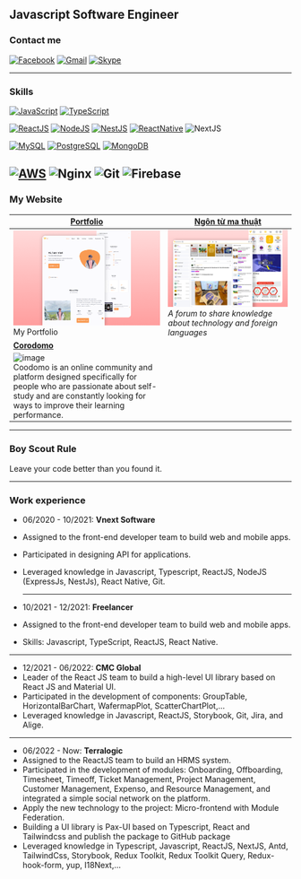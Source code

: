 
## Javascript Software Engineer

### Contact me
                  
[![Facebook](https://img.shields.io/badge/facebook-%231877F2.svg?&style=for-the-badge&logo=facebook&logoColor=white)](https://www.facebook.com/tranquocviet226)
[![Gmail](https://img.shields.io/badge/gmail-red?&style=for-the-badge&logo=gmail&logoColor=white)](https://mail.google.com/mail/u/0/?fs=1&to=tranquocviet226@gmail.com&su=SUBJECT&body=BODY&tf=cm)
[![Skype](https://img.shields.io/badge/Skype-%2300AFF0.svg?style=for-the-badge&logo=Skype&logoColor=white)](https://join.skype.com/invite/Ya469b3cgEbJ)

 ---
 
### Skills

[![JavaScript](https://img.shields.io/badge/javascript-%23323330.svg?style=for-the-badge&logo=javascript&logoColor=%23F7DF1E)]()
[![TypeScript](https://img.shields.io/badge/typeScript-%231DA1F2.svg?&style=for-the-badge&logo=typescript&logoColor=white)]()

[![ReactJS](https://img.shields.io/badge/reactjs-%233498DB.svg?&style=for-the-badge&logo=react&logoColor=white)]()
[![NodeJS](https://img.shields.io/badge/node.js-%2343853D.svg?style=for-the-badge&logo=node-dot-js&logoColor=white)]()
[![NestJS](https://img.shields.io/badge/nestjs-%23E0234E.svg?style=for-the-badge&logo=nestjs&logoColor=white)]()
[![ReactNative](https://img.shields.io/badge/reactnative-%233498DB.svg?&style=for-the-badge&logo=react&logoColor=white)]()
![NextJS](https://img.shields.io/badge/Next-black?style=for-the-badge&logo=next.js&logoColor=white)

[![MySQL](https://img.shields.io/badge/mysql-%2331648C.svg?&style=for-the-badge&logo=mysql&logoColor=white)]()
[![PostgreSQL](https://img.shields.io/badge/postgresql-%2331648C.svg?style=for-the-badge&logo=postgresql&logoColor=white)]()
[![MongoDB](https://img.shields.io/badge/mongodb-%23019547.svg?style=for-the-badge&logo=mongodb&logoColor=white)]()

[![AWS](https://img.shields.io/badge/AWS-%23FF9900.svg?style=for-the-badge&logo=amazon-aws&logoColor=white)]()
![Nginx](https://img.shields.io/badge/nginx-%23009639.svg?style=for-the-badge&logo=nginx&logoColor=white)
![Git](https://img.shields.io/badge/git-%23F05033.svg?style=for-the-badge&logo=git&logoColor=white)
![Firebase](https://img.shields.io/badge/firebase-%f6820d.svg?style=for-the-badge&logo=git&logoColor=white)
 ---

### My Website

|<a style="" target="_blank" href="https://tranquocviet226.github.io">Portfolio</a>|<a target="_blank" style="" href="https://ngontumathuat.com">Ngôn từ ma thuật</a>|
|--|--|
|![image](https://github.com/tranquocviet226/tranquocviet226.github.io/blob/main/assets/img/portfolio.png?raw=true) <br/> My Portfolio|![image](https://github.com/tranquocviet226/tranquocviet226.github.io/blob/main/assets/img/ngontumathuat.png?raw=true) <br/>*A forum to share knowledge about technology and foreign languages*|
|<a style="font-weight: 700" target="_blank" href="https://corodomo.com">Corodomo</a>|
|![image](https://corodomo.com/_next/image?url=%2Fassets%2Fimages%2Flanding_1.png&w=1920&q=75)<br/>Coodomo is an online community and platform designed specifically for people who are passionate about self-study and are constantly looking for ways to improve their learning performance.|

 ---

### Boy Scout Rule

Leave your code better than you found it.

 ---
 
### Work experience

 * 06/2020 - 10/2021: **Vnext Software**
 * Assigned to the front-end developer team to build web and mobile apps.
 * Participated in designing API for applications.
 * Leveraged knowledge in Javascript, Typescript, ReactJS, NodeJS (ExpressJs, NestJs), React Native, Git.

    ---

 * 10/2021 - 12/2021: **Freelancer**
 * Assigned to the front-end developer team to build web and mobile apps.
 * Skills: Javascript, TypeScript, ReactJS, React Native.

 ---
 
 * 12/2021 - 06/2022: **CMC Global**
 * Leader of the React JS team to build a high-level UI library based on React JS and Material UI.
 * Participated in the development of components: GroupTable, HorizontalBarChart, WafermapPlot, ScatterChartPlot,...
 * Leveraged knowledge in Javascript, ReactJS, Storybook, Git, Jira, and Alige.

 ---
 
 * 06/2022 - Now: **Terralogic**
 * Assigned to the ReactJS team to build an HRMS system.
 * Participated in the development of modules: Onboarding, Offboarding, Timesheet, Timeoff, Ticket Management, Project Management, Customer Management, Expenso, and Resource Management, and integrated a simple social network on the platform.
 * Apply the new technology to the project: Micro-frontend with Module Federation.
 * Building a UI library is Pax-UI based on Typescript, React and Tailwindcss and publish the package to GitHub package
 * Leveraged knowledge in Typescript, Javascript, ReactJS, NextJS, Antd, TailwindCss, Storybook, Redux Toolkit, Redux Toolkit Query, Redux-hook-form, yup, I18Next,...

      
